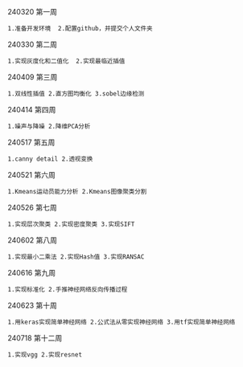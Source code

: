 240320 第一周

    1.准备开发环境  2.配置github，并提交个人文件夹
    
240330 第二周

    1.实现灰度化和二值化  2.实现最临近插值
    
240409 第三周

    1.双线性插值 2.直方图均衡化 3.sobel边缘检测
    
240414 第四周

    1.噪声与降噪 2.降维PCA分析
    
240517 第五周

    1.canny detail 2.透视变换
    
240521 第六周

    1.Kmeans运动员能力分析 2.Kmeans图像聚类分割

240526 第七周

    1.实现层次聚类 2.实现密度聚类 3.实现SIFT

240602 第八周

    1.实现最小二乘法 2.实现Hash值 3.实现RANSAC

240616 第九周

    1.实现标准化 2.手推神经网络反向传播过程

240623 第十周

    1.用keras实现简单神经网络 2.公式法从零实现神经网络 3.用tf实现简单神经网络




240718 第十二周
    
    1.实现vgg 2.实现resnet

